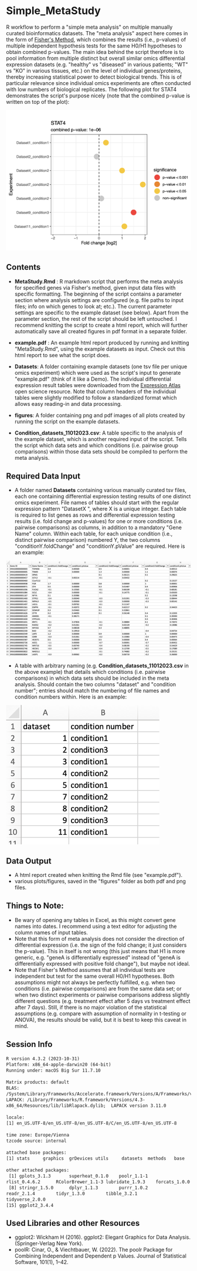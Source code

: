 # Simple_MetaStudy
R workflow to perform a "simple meta analysis" on multiple manually curated bioinformatics datasets. The "meta analysis" aspect here comes in the form of [Fisher's Method](https://en.wikipedia.org/wiki/Fisher%27s_method), which combines the results (i.e., p-values) of multiple independent hypothesis tests for the same H0/H1 hypotheses to obtain combined p-values. The main idea behind the script therefore is to pool information from multiple distinct but overall similar omics differential expression datasets (e.g. "healthy" vs "diseased" in various patients; "WT" vs "KO" in various tissues, etc.) on the level of individual genes/proteins, thereby increasing statistical power to detect biological trends. This is of particular relevance since individual omics experiments are often conducted with low numbers of biological replicates. The following plot for STAT4 demonstrates the script's purpose nicely (note that the combined p-value is written on top of the plot):

![Screenshot](img/STAT4.png)




## Contents

- **MetaStudy.Rmd** : R markdown script that performs the meta analysis for specified genes via Fisher's method, given input data files with specific formatting. The beginning of the script contains a parameter section where analysis settings are configured (e.g. file paths to input files; info on which genes to look at; etc.). The current parameter settings are specific to the example dataset (see below). Apart from the parameter section, the rest of the script should be left untouched. I recommend knitting the script to create a html report, which will further automatically save all created figures in pdf format in a separate folder.

- **example.pdf** : An example html report produced by running and knitting "MetaStudy.Rmd", using the example datasets as input. Check out this html report to see what the script does.

- **Datasets**: A folder containing example datasets (one tsv file per unique omics experiment) which were used as the script's input to generate "example.pdf" (think of it like a Demo). The individual differential expression result tables were downloaded from the [Expression Atlas](https://www.ebi.ac.uk/gxa/home) open science resource. Note that column headers of the individual tables were slightly modified to follow a standardized format which allows easy reading-in and data processing. 

- **figures**: A folder containing png and pdf images of all plots created by running the script on the example datasets.

- **Condition_datasets_11012023.csv**: A table specific to the analysis of the example dataset, which is another required input of the script. Tells the script which data sets and which conditions (i.e. pairwise group comparisons) within those data sets should be compiled to perform the meta analysis.




## Required Data Input 

- A folder named **Datasets** containing various manually curated tsv files, each one containing differential expression testing results of one distinct omics experiment. File names of tables should start with the regular expression pattern "DatasetX ", where X is a unique integer. Each table is required to list genes as rows and differential expression testing results (i.e. fold change and p-values) for one or more conditions (i.e. pairwise comparisons) as columns, in addition to a mandatory "Gene Name" column. Within each table, for each unique condition (i.e., distinct pairwise comparison) numbered Y, the two columns "conditionY.foldChange" and "conditionY.pValue" are required. Here is an example:

![Screenshot](img/DETable_example.png)

- A table with arbitrary naming (e.g. **Condition_datasets_11012023.csv** in the above example) that details which conditions (i.e. pairwise comparisons) in which data sets should be included in the meta analysis. Should contain the two columns "dataset" and "condition number"; entries should match the numbering of file names and condition numbers within. Here is an example:

![Screenshot](img/DatasetConditionTable_example.png)



## Data Output


- A html report created when knitting the Rmd file (see "example.pdf").
- various plots/figures, saved in the "figures" folder as both pdf and png files.




## Things to Note:

- Be wary of opening any tables in Excel, as this might convert gene names into dates. I recommend using a text editor for adjusting the column names of input tables.
- Note that this form of meta analysis does not consider the direction of differential expression (i.e. the sign of the fold change; it just considers the p-value).  This in itself is not wrong (this just means that H1 is more generic, e.g. "geneA is differentially expressed" instead of "geneA is differentially expressed with positive fold change"), but maybe not ideal.
- Note that Fisher's Method assumes that all individual tests are independent but test for the same overall H0/H1 hypotheses. Both assumptions might not always be perfectly fulfilled, e.g. when two conditions (i.e. pairwise comparisons) are from the same data set; or when two distinct experiments or pairwise comparisons address slightly different questions (e.g. treatment effect after 5 days vs treatment effect after 7 days). Still, if there is no major violation of the statistical assumptions (e.g. compare with assumption of normality in t-testing or ANOVA), the results should be valid, but it is best to keep this caveat in mind. 



## Session Info

```
R version 4.3.2 (2023-10-31)
Platform: x86_64-apple-darwin20 (64-bit)
Running under: macOS Big Sur 11.7.10

Matrix products: default
BLAS:   /System/Library/Frameworks/Accelerate.framework/Versions/A/Frameworks/vecLib.framework/Versions/A/libBLAS.dylib 
LAPACK: /Library/Frameworks/R.framework/Versions/4.3-x86_64/Resources/lib/libRlapack.dylib;  LAPACK version 3.11.0

locale:
[1] en_US.UTF-8/en_US.UTF-8/en_US.UTF-8/C/en_US.UTF-8/en_US.UTF-8

time zone: Europe/Vienna
tzcode source: internal

attached base packages:
[1] stats     graphics  grDevices utils     datasets  methods   base     

other attached packages:
 [1] gplots_3.1.3       superheat_0.1.0    poolr_1.1-1        rlist_0.4.6.2      RColorBrewer_1.1-3 lubridate_1.9.3    forcats_1.0.0     
 [8] stringr_1.5.0      dplyr_1.1.3        purrr_1.0.2        readr_2.1.4        tidyr_1.3.0        tibble_3.2.1       tidyverse_2.0.0   
[15] ggplot2_3.4.4     
```



## Used Libraries and other Resources


- ggplot2: Wickham H (2016). ggplot2: Elegant Graphics for Data Analysis. (Springer-Verlag New York).
- poolR: Cinar, O., & Viechtbauer, W. (2022). The poolr Package for Combining Independent and Dependent p Values. Journal of Statistical Software, 101(1), 1–42.



